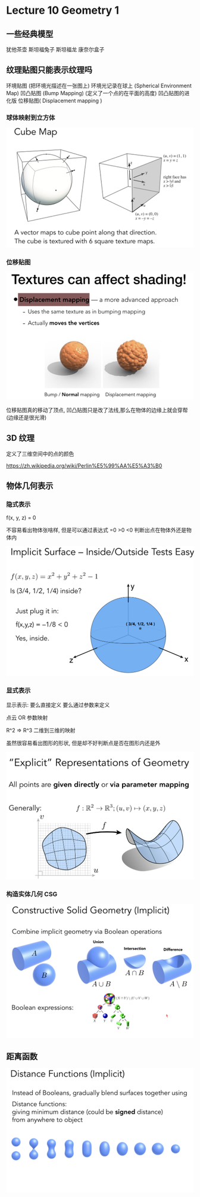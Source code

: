 # Lecture 10  Geometry 1

## 一些经典模型
犹他茶壶
斯坦福兔子
斯坦福龙
康奈尔盒子

## 纹理贴图只能表示纹理吗
环境贴图 (把环境光描述在一张图上)
环境光记录在球上 (Spherical Environment Map)
凹凸贴图 (Bump Mapping)  (定义了一个点的在平面的高度)
凹凸贴图的进化版 位移贴图( Displacement mapping )

### 球体映射到立方体
![image](https://raw.githubusercontent.com/lumixraku/NotesForGraphics/master/images/texture10.png)


### 位移贴图
![image](https://raw.githubusercontent.com/lumixraku/NotesForGraphics/master/images/texture11.png)

位移贴图真的移动了顶点, 凹凸贴图只是改了法线,那么在物体的边缘上就会穿帮(边缘还是很光滑)

## 3D 纹理
定义了三维空间中的点的颜色

https://zh.wikipedia.org/wiki/Perlin%E5%99%AA%E5%A3%B0


## 物体几何表示

### 隐式表示

f(x, y, z) = 0

不容易看出物体张啥样, 但是可以通过表达式 =0   >0   <0 判断出点在物体外还是物体内

![image](https://raw.githubusercontent.com/lumixraku/NotesForGraphics/master/images/geometry1.png)

### 显式表示

显示表示:  要么直接定义 要么通过参数来定义

点云 OR 参数映射

R^2 => R^3   二维到三维的映射

虽然很容易看出图形的形状, 但是却不好判断点是否在图形内还是外

![image](https://raw.githubusercontent.com/lumixraku/NotesForGraphics/master/images/geometry2.png)

### 构造实体几何 CSG

![image](https://raw.githubusercontent.com/lumixraku/NotesForGraphics/master/images/geometry3.png)

## 距离函数
![image](https://raw.githubusercontent.com/lumixraku/NotesForGraphics/master/images/distance.png)
